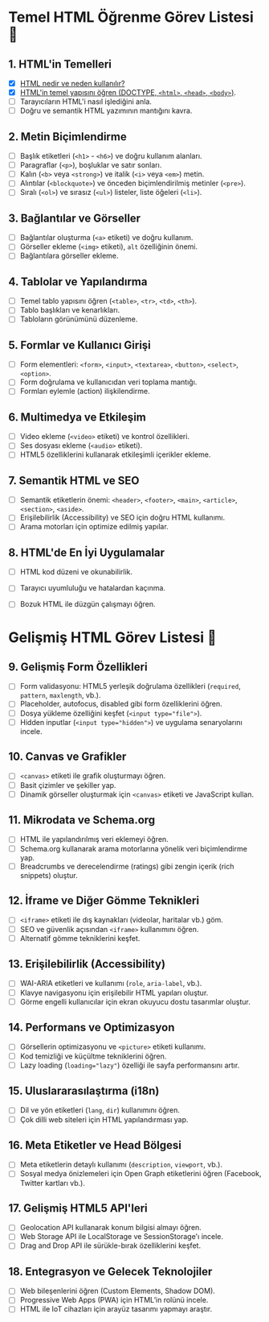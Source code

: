 # Temel HTML Öğrenme Görev Listesi 🚀

## **1. HTML'in Temelleri**
- [x] [HTML nedir ve neden kullanılır?](./01_html_temelleri/README.md)
- [x] [HTML'in temel yapısını öğren (DOCTYPE, `<html>`, `<head>`, `<body>`)](./01_html_temelleri/README.md).
- [ ] Tarayıcıların HTML'i nasıl işlediğini anla.
- [ ] Doğru ve semantik HTML yazımının mantığını kavra.

## **2. Metin Biçimlendirme**
- [ ] Başlık etiketleri (`<h1>` - `<h6>`) ve doğru kullanım alanları.
- [ ] Paragraflar (`<p>`), boşluklar ve satır sonları.
- [ ] Kalın (`<b>` veya `<strong>`) ve italik (`<i>` veya `<em>`) metin.
- [ ] Alıntılar (`<blockquote>`) ve önceden biçimlendirilmiş metinler (`<pre>`).
- [ ] Sıralı (`<ol>`) ve sırasız (`<ul>`) listeler, liste öğeleri (`<li>`).

## **3. Bağlantılar ve Görseller**
- [ ] Bağlantılar oluşturma (`<a>` etiketi) ve doğru kullanım.
- [ ] Görseller ekleme (`<img>` etiketi), `alt` özelliğinin önemi.
- [ ] Bağlantılara görseller ekleme.

## **4. Tablolar ve Yapılandırma**
- [ ] Temel tablo yapısını öğren (`<table>`, `<tr>`, `<td>`, `<th>`).
- [ ] Tablo başlıkları ve kenarlıkları.
- [ ] Tabloların görünümünü düzenleme.

## **5. Formlar ve Kullanıcı Girişi**
- [ ] Form elementleri: `<form>`, `<input>`, `<textarea>`, `<button>`, `<select>`, `<option>`.
- [ ] Form doğrulama ve kullanıcıdan veri toplama mantığı.
- [ ] Formları eylemle (action) ilişkilendirme.

## **6. Multimedya ve Etkileşim**
- [ ] Video ekleme (`<video>` etiketi) ve kontrol özellikleri.
- [ ] Ses dosyası ekleme (`<audio>` etiketi).
- [ ] HTML5 özelliklerini kullanarak etkileşimli içerikler ekleme.

## **7. Semantik HTML ve SEO**
- [ ] Semantik etiketlerin önemi: `<header>`, `<footer>`, `<main>`, `<article>`, `<section>`, `<aside>`.
- [ ] Erişilebilirlik (Accessibility) ve SEO için doğru HTML kullanımı.
- [ ] Arama motorları için optimize edilmiş yapılar.

## **8. HTML'de En İyi Uygulamalar**
- [ ] HTML kod düzeni ve okunabilirlik.
- [ ] Tarayıcı uyumluluğu ve hatalardan kaçınma.
- [ ] Bozuk HTML ile düzgün çalışmayı öğren.


# Gelişmiş HTML Görev Listesi 🚀

## **9. Gelişmiş Form Özellikleri**
- [ ] Form validasyonu: HTML5 yerleşik doğrulama özellikleri (`required`, `pattern`, `maxlength`, vb.).
- [ ] Placeholder, autofocus, disabled gibi form özelliklerini öğren.
- [ ] Dosya yükleme özelliğini keşfet (`<input type="file">`).
- [ ] Hidden inputlar (`<input type="hidden">`) ve uygulama senaryolarını incele.

## **10. Canvas ve Grafikler**
- [ ] `<canvas>` etiketi ile grafik oluşturmayı öğren.
- [ ] Basit çizimler ve şekiller yap.
- [ ] Dinamik görseller oluşturmak için `<canvas>` etiketi ve JavaScript kullan.

## **11. Mikrodata ve Schema.org**
- [ ] HTML ile yapılandırılmış veri eklemeyi öğren.
- [ ] Schema.org kullanarak arama motorlarına yönelik veri biçimlendirme yap.
- [ ] Breadcrumbs ve derecelendirme (ratings) gibi zengin içerik (rich snippets) oluştur.

## **12. İframe ve Diğer Gömme Teknikleri**
- [ ] `<iframe>` etiketi ile dış kaynakları (videolar, haritalar vb.) göm.
- [ ] SEO ve güvenlik açısından `<iframe>` kullanımını öğren.
- [ ] Alternatif gömme tekniklerini keşfet.

## **13. Erişilebilirlik (Accessibility)**
- [ ] WAI-ARIA etiketleri ve kullanımı (`role`, `aria-label`, vb.).
- [ ] Klavye navigasyonu için erişilebilir HTML yapıları oluştur.
- [ ] Görme engelli kullanıcılar için ekran okuyucu dostu tasarımlar oluştur.

## **14. Performans ve Optimizasyon**
- [ ] Görsellerin optimizasyonu ve `<picture>` etiketi kullanımı.
- [ ] Kod temizliği ve küçültme tekniklerini öğren.
- [ ] Lazy loading (`loading="lazy"`) özelliği ile sayfa performansını artır.

## **15. Uluslararasılaştırma (i18n)**
- [ ] Dil ve yön etiketleri (`lang`, `dir`) kullanımını öğren.
- [ ] Çok dilli web siteleri için HTML yapılandırması yap.

## **16. Meta Etiketler ve Head Bölgesi**
- [ ] Meta etiketlerin detaylı kullanımı (`description`, `viewport`, vb.).
- [ ] Sosyal medya önizlemeleri için Open Graph etiketlerini öğren (Facebook, Twitter kartları vb.).

## **17. Gelişmiş HTML5 API'leri**
- [ ] Geolocation API kullanarak konum bilgisi almayı öğren.
- [ ] Web Storage API ile LocalStorage ve SessionStorage'ı incele.
- [ ] Drag and Drop API ile sürükle-bırak özelliklerini keşfet.

## **18. Entegrasyon ve Gelecek Teknolojiler**
- [ ] Web bileşenlerini öğren (Custom Elements, Shadow DOM).
- [ ] Progressive Web Apps (PWA) için HTML’in rolünü incele.
- [ ] HTML ile IoT cihazları için arayüz tasarımı yapmayı araştır.
